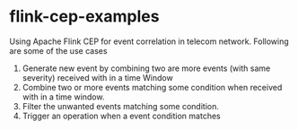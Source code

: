 # flink-cep-examples


Using Apache Flink CEP for event correlation in telecom network. Following are some of the use cases

1. Generate new event by combining two are more events (with same severity) received with in a time Window
2. Combine two or more events matching some condition when received with in a time window. 
3. Filter the unwanted events matching some condition.
4. Trigger an operation when a event condition matches


